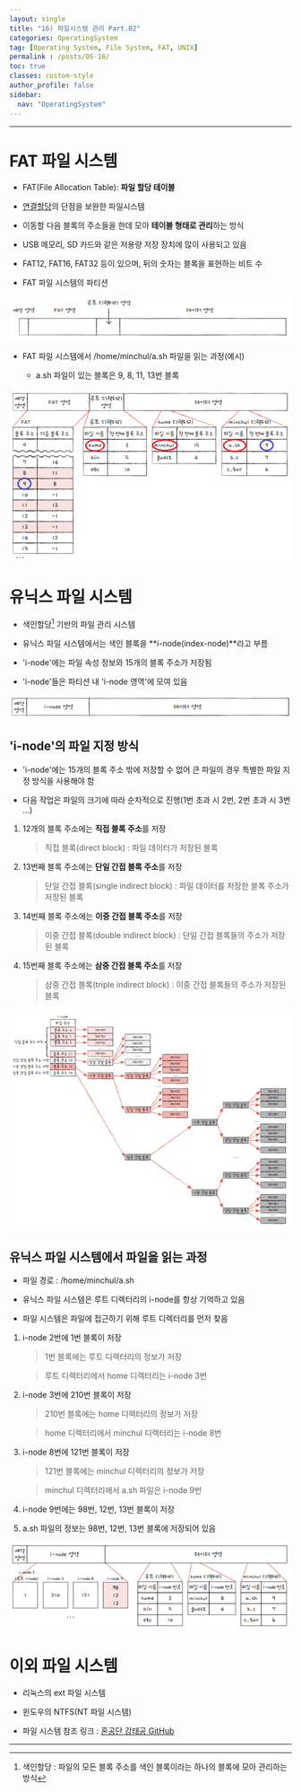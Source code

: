 ```yaml
---
layout: single
title: "16) 파일시스템 관리 Part.02"
categories: OperatingSystem
tag: [Operating System, File System, FAT, UNIX]
permalink : /posts/OS-16/
toc: true
classes: custom-style
author_profile: false
sidebar:
  nav: "OperatingSystem"
---
```


<hr>

# FAT 파일 시스템  

* FAT(File Allocation Table): **파일 할당 테이블**  

* [연결할당]의 단점을 보완한 파일시스템  

* 이동할 다음 블록의 주소들을 한데 모아 **테이블 형태로 관리**하는 방식  

* USB 메모리, SD 카드와 같은 저용량 저장 장치에 많이 사용되고 있음  

* FAT12, FAT16, FAT32 등이 있으며, 뒤의 숫자는 블록을 표현하는 비트 수

* FAT 파일 시스템의 파티션

<p id="img_center">
  <img 
        src="../../assets/images/OperatingSystem/FileSystem02-1.PNG"
        alt="image"
        title="image"
  >
</p>

* FAT 파일 시스템에서 /home/minchul/a.sh 파일을 읽는 과정(예시)

  * a.sh 파일이 있는 블록은 9, 8, 11, 13번 블록

<p id="img_center">
  <img 
        src="../../assets/images/OperatingSystem/FileSystem02-2.PNG"
        alt="image"
        title="image"
  >
</p>

[연결할당]: ../OS-15/


# 유닉스 파일 시스템

* 색인할당[^1] 기반의 파일 관리 시스템 

* 유닉스 파일 시스템에서는 색인 블록을 **i-node(index-node)**라고 부름

* 'i-node'에는 파일 속성 정보와 15개의 블록 주소가 저장됨

* 'i-node'들은 파티션 내 'i-node 영역'에 모여 있음

<p id="img_center">
  <img 
        src="../../assets/images/OperatingSystem/FileSystem02-3.PNG"
        alt="image"
        title="image"
  >
</p>

## 'i-node'의 파일 지정 방식

* 'i-node'에는 15개의 블록 주소 밖에 저장할 수 없어 큰 파일의 경우 특별한 파일 지정 방식을 사용해야 함

* 다음 작업은 파일의 크기에 따라 순차적으로 진행(1번 초과 시 2번, 2번 초과 시 3번 \.\.\.)

1. 12개의 블록 주소에는 **직접 블록 주소**를 저장
    > 직접 블록(direct block) : 파일 데이터가 저장된 블록

2. 13번째 블록 주소에는 **단일 간접 블록 주소**를 저장 
    > 단일 간접 블록(single indirect block) : 파일 데이터를 저장한 블록 주소가 저장된 블록

3. 14번째 블록 주소에는 **이중 간접 블록 주소**를 저장
    > 이중 간접 블록(double indirect block) : 단일 간접 블록들의 주소가 저장된 블록

4. 15번째 블록 주소에는 **삼중 간접 블록 주소**를 저장
    > 삼중 간접 블록(triple indirect block) : 이중 간접 블록들의 주소가 저장된 블록 

<p id="img_center">
  <img 
        src="../../assets/images/OperatingSystem/FileSystem02-4.PNG"
        alt="image"
        title="image"
  >
</p>


## 유닉스 파일 시스템에서 파일을 읽는 과정

* 파일 경로 : /home/minchul/a.sh  

* 유닉스 파일 시스템은 루트 디렉터리의 i-node를 항상 기억하고 있음  

* 파일 시스템은 파일에 접근하기 위해 루트 디렉터리를 먼저 찾음  

1. i-node 2번에 1번 블록이 저장    

    > 1번 블록에는 루트 디렉터리의 정보가 저장

    > 루트 디렉터리에서 home 디렉터리는 i-node 3번

2. i-node 3번에 210번 블록이 저장  

    > 210번 블록에는 home 디렉터리의 정보가 저장

    > home 디렉터리에서 minchul 디렉터리는 i-node 8번

3. i-node 8번에 121번 블록이 저장  

    > 121번 블록에는 minchul 디렉터리의 정보가 저장

    > minchul 디렉터리에서 a.sh 파일은 i-node 9번

4. i-node 9번에는 98번, 12번, 13번 블록이 저장  

5. a.sh 파일의 정보는 98번, 12번, 13번 블록에 저장되어 있음

<p id="img_center">
  <img 
        src="../../assets/images/OperatingSystem/FileSystem02-5.PNG"
        alt="image"
        title="image"
  >
</p>

# 이외 파일 시스템

* 리눅스의 ext 파일 시스템  

* 윈도우의 NTFS(NT 파일 시스템)  

* 파일 시스템 참조 링크 : [혼공단 강태공 GitHub](https://github.com/kangtegong/self-learning-cs/blob/main/file_system/file_system.md)  

<hr>

[^1]: 색인할당 : 파일의 모든 블록 주소를 색인 블록이라는 하나의 블록에 모아 관리하는 방식
